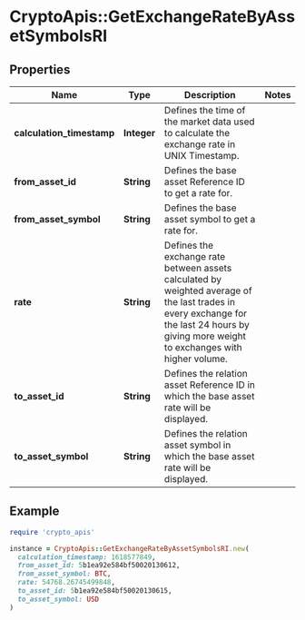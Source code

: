 # CryptoApis::GetExchangeRateByAssetSymbolsRI

## Properties

| Name | Type | Description | Notes |
| ---- | ---- | ----------- | ----- |
| **calculation_timestamp** | **Integer** | Defines the time of the market data used to calculate the exchange rate in UNIX Timestamp. |  |
| **from_asset_id** | **String** | Defines the base asset Reference ID to get a rate for. |  |
| **from_asset_symbol** | **String** | Defines the base asset symbol to get a rate for. |  |
| **rate** | **String** | Defines the exchange rate between assets calculated by weighted average of the last trades in every exchange for the last 24 hours by giving more weight to exchanges with higher volume. |  |
| **to_asset_id** | **String** | Defines the relation asset Reference ID in which the base asset rate will be displayed. |  |
| **to_asset_symbol** | **String** | Defines the relation asset symbol in which the base asset rate will be displayed. |  |

## Example

```ruby
require 'crypto_apis'

instance = CryptoApis::GetExchangeRateByAssetSymbolsRI.new(
  calculation_timestamp: 1618577849,
  from_asset_id: 5b1ea92e584bf50020130612,
  from_asset_symbol: BTC,
  rate: 54768.26745499848,
  to_asset_id: 5b1ea92e584bf50020130615,
  to_asset_symbol: USD
)
```

